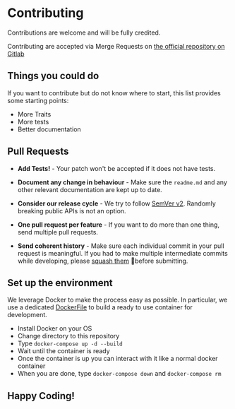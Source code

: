 # Contributing

Contributions are welcome and will be fully credited.

Contributing are accepted via Merge Requests on [the official repository on Gitlab](https://gitlab.com/ludo237/laravel-traits)

## Things you could do

If you want to contribute but do not know where to start, this list provides some starting points:

- More Traits
- More tests
- Better documentation

## Pull Requests

- **Add Tests!** - Your patch won't be accepted if it does not have tests.

- **Document any change in behaviour** - Make sure the `readme.md` and any other relevant documentation are kept up to date.

- **Consider our release cycle** - We try to follow [SemVer v2](http://semver.org). Randomly breaking public APIs is not an option.

- **One pull request per feature** - If you want to do more than one thing, send multiple pull requests.

- **Send coherent history** - Make sure each individual commit in your pull request is meaningful. If you had to make multiple intermediate commits while developing, please [squash them](https://www.git-scm.com/book/en/v2/Git-Tools-Rewriting-History#Changing-Multiple-Commit-Messages) before submitting.

## Set up the environment

We leverage Docker to make the process easy as possible. In particular, we use a dedicated [DockerFile](./docker/Dockerfile)
to build a ready to use container for development.

- Install Docker on your OS
- Change directory to this repository
- Type `docker-compose up -d --build`
- Wait until the container is ready
- Once the container is up you can interact with it like a normal docker container
- When you are done, type `docker-compose down` and `docker-compose rm`

## Happy Coding!

